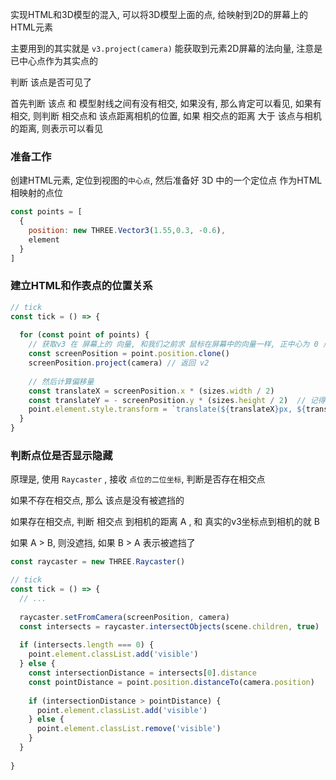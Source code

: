 实现HTML和3D模型的混入, 可以将3D模型上面的点, 给映射到2D的屏幕上的HTML元素

主要用到的其实就是 `v3.project(camera)` 能获取到元素2D屏幕的法向量, 注意是已中心点作为其实点的





判断 该点是否可见了 

首先判断 该点 和 模型射线之间有没有相交, 如果没有, 那么肯定可以看见,  如果有相交, 则判断 相交点和 该点距离相机的位置, 如果 相交点的距离 大于 该点与相机的距离, 则表示可以看见



### 准备工作

创建HTML元素, 定位到视图的`中心点`, 然后准备好 3D 中的一个定位点 作为HTML相映射的点位

```js
const points = [
  {
    position: new THREE.Vector3(1.55,0.3, -0.6),
    element
  }
]
```



### 建立HTML和作表点的位置关系

``` js
// tick
const tick = () => {
  
  for (const point of points) {
    // 获取v3 在 屏幕上的 向量, 和我们之前求 鼠标在屏幕中的向量一样, 正中心为 0 点, 
    const screenPosition = point.position.clone()
    screenPosition.project(camera) // 返回 v2
    
    // 然后计算偏移量
    const translateX = screenPosition.x * (sizes.width / 2)
    const translateY = - screenPosition.y * (sizes.height / 2)  // 记得 取反
    point.element.style.transform = `translate(${translateX}px, ${translateY}px)`
  }
}
```



### 判断点位是否显示隐藏

原理是, 使用 `Raycaster` , 接收 `点位的二位坐标`, 判断是否存在相交点

如果不存在相交点, 那么 该点是没有被遮挡的

如果存在相交点, 判断 相交点 到相机的距离 A , 和 真实的v3坐标点到相机的就 B

如果 A > B, 则没遮挡, 如果 B > A 表示被遮挡了

```js
const raycaster = new THREE.Raycaster()

// tick 
const tick = () => {
  // ...
  
  raycaster.setFromCamera(screenPosition, camera)
  const intersects = raycaster.intersectObjects(scene.children, true)
  
  if (intersects.length === 0) {
    point.element.classList.add('visible')
  } else {
    const intersectionDistance = intersects[0].distance
    const pointDistance = point.position.distanceTo(camera.position)
    
    if (intersectionDistance > pointDistance) {
      point.element.classList.add('visible')
    } else {
      point.element.classList.remove('visible')
    }
  }
  
}
```

